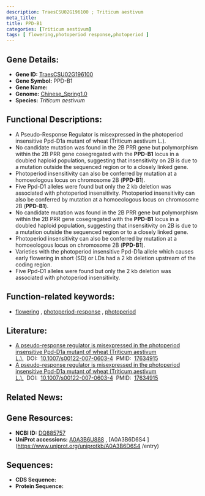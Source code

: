 ```yaml
---
description: TraesCSU02G196100 ; Triticum aestivum
meta_title:
title: PPD-B1
categories: [Triticum aestivum]
tags: [ flowering,photoperiod response,photoperiod ]
---
```


## Gene Details:
- **Gene ID:**	[TraesCSU02G196100](https://ensembl.gramene.org/Triticum_aestivum/Gene/Summary?g=TraesCSU02G196100)
- **Gene Symbol:** PPD-B1
- **Gene Name:** 
- **Genome:** [Chinese_Spring1.0](https://ensembl.gramene.org/Triticum_aestivum/Info/Index)
- **Species:** *Triticum aestivum*

## Functional Descriptions:
   - A Pseudo-Response Regulator is misexpressed in the photoperiod insensitive Ppd-D1a mutant of wheat (Triticum aestivum L.).
   - No candidate mutation was found in the 2B PRR gene but polymorphism within the 2B PRR gene cosegregated with the **PPD-B1** locus in a doubled haploid population, suggesting that insensitivity on 2B is due to a mutation outside the sequenced region or to a closely linked gene.
   - Photoperiod insensitivity can also be conferred by mutation at a homoeologous locus on chromosome 2B (**PPD-B1**). 
   - Five Ppd-D1 alleles were found but only the 2 kb deletion was associated with photoperiod insensitivity. Photoperiod insensitivity can also be conferred by mutation at a homoeologous locus on chromosome 2B (**PPD-B1**).
   - No candidate mutation was found in the 2B PRR gene but polymorphism within the 2B PRR gene cosegregated with the **PPD-B1** locus in a doubled haploid population, suggesting that insensitivity on 2B is due to a mutation outside the sequenced region or to a closely linked gene.
   - Photoperiod insensitivity can also be conferred by mutation at a homoeologous locus on chromosome 2B (**PPD-B1**). 
   - Varieties with the photoperiod insensitive Ppd-D1a allele which causes early flowering in short (SD) or LDs had a 2 kb deletion upstream of the coding region.
   - Five Ppd-D1 alleles were found but only the 2 kb deletion was associated with photoperiod insensitivity.

## Function-related keywords:
   - [flowering](/tags/flowering/)&nbsp;,&nbsp;[photoperiod-response](/tags/photoperiod-response/)&nbsp;,&nbsp;[photoperiod](/tags/photoperiod/)

## Literature:
   - [A pseudo-response regulator is misexpressed in the photoperiod insensitive Ppd-D1a mutant of wheat (Triticum aestivum L.).]( https://link.springer.com/article/10.1007/s00122-007-0603-4)&nbsp;&nbsp;DOI:&nbsp;&nbsp;[10.1007/s00122-007-0603-4](https://link.springer.com/article/10.1007/s00122-007-0603-4)&nbsp;&nbsp;PMID:&nbsp;&nbsp;[17634915](https://pubmed.ncbi.nlm.nih.gov/17634915/)
   - [A pseudo-response regulator is misexpressed in the photoperiod insensitive Ppd-D1a mutant of wheat (Triticum aestivum L.).]( https://link.springer.com/article/10.1007/s00122-007-0603-4)&nbsp;&nbsp;DOI:&nbsp;&nbsp;[10.1007/s00122-007-0603-4](https://link.springer.com/article/10.1007/s00122-007-0603-4)&nbsp;&nbsp;PMID:&nbsp;&nbsp;[17634915](https://pubmed.ncbi.nlm.nih.gov/17634915/)

## Related News:

## Gene Resources:
- **NCBI ID:**  [DQ885757](https://www.ncbi.nlm.nih.gov/gene/?term=DQ885757)
- **UniProt accessions:** [A0A3B6U888](https://www.uniprot.org/uniprotkb/A0A3B6U888/entry)&nbsp;,&nbsp;[A0A3B6D6S4 ](https://www.uniprot.org/uniprotkb/A0A3B6D6S4 /entry)



## Sequences:
- **CDS Sequence:**
- **Protein Sequence:**
